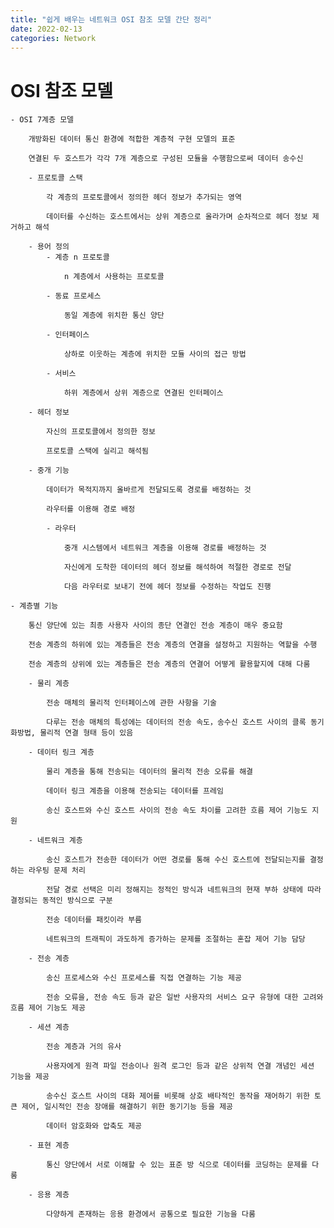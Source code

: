 ```yaml
---
title: "쉽게 배우는 네트워크 OSI 참조 모델 간단 정리"
date: 2022-02-13
categories: Network
---
```


# OSI 참조 모델

    - OSI 7계층 모델

        개방화된 데이터 통신 환경에 적합한 계층적 구현 모델의 표준

        연결된 두 호스트가 각각 7개 계층으로 구성된 모듈을 수행함으로써 데이터 송수신

        - 프로토콜 스택

            각 계층의 프로토콜에서 정의한 헤더 정보가 추가되는 영역

            데이터를 수신하는 호스트에서는 상위 계층으로 올라가며 순차적으로 헤더 정보 제거하고 해석

        - 용어 정의
            - 계층 n 프로토콜

                n 계층에서 사용하는 프로토콜

            - 동료 프로세스

                동일 계층에 위치한 통신 양단

            - 인터페이스

                상하로 이웃하는 계층에 위치한 모듈 사이의 접근 방법

            - 서비스

                하위 계층에서 상위 계층으로 연결된 인터페이스

        - 헤더 정보

            자신의 프로토콜에서 정의한 정보

            프로토콜 스택에 실리고 해석됨

        - 중개 기능

            데이터가 목적지까지 올바르게 전달되도록 경로를 배정하는 것

            라우터를 이용해 경로 배정

            - 라우터

                중개 시스템에서 네트워크 계층을 이용해 경로를 배정하는 것

                자신에게 도착한 데이터의 헤더 정보를 해석하여 적절한 경로로 전달

                다음 라우터로 보내기 전에 헤더 정보를 수정하는 작업도 진행

    - 계층별 기능

        통신 양단에 있는 최종 사용자 사이의 종단 연결인 전송 계층이 매우 중요함

        전송 계층의 하위에 있는 계층들은 전송 계층의 연결을 설정하고 지원하는 역할을 수행

        전송 계층의 상위에 있는 계층들은 전송 계층의 연결어 어떻게 활용할지에 대해 다룸

        - 물리 계층

            전송 매체의 물리적 인터페이스에 관한 사항을 기술

            다루는 전송 매체의 특성에는 데이터의 전송 속도，송수신 호스트 사이의 클록 동기화방법, 물리적 연결 형태 등이 있음

        - 데이터 링크 계층

            물리 계층을 통해 전송되는 데이터의 물리적 전송 오류를 해결

            데이터 링크 계층을 이용해 전송되는 데이터를 프레임

            송신 호스트와 수신 호스트 사이의 전송 속도 차이를 고려한 흐름 제어 기능도 지원

        - 네트워크 계층

            송신 호스트가 전송한 데이터가 어떤 경로를 통해 수신 호스트에 전달되는지를 결정하는 라우팅 문제 처리

            전달 경로 선택은 미리 정해지는 정적인 방식과 네트워크의 현재 부하 상태에 따라 결정되는 동적인 방식으로 구분

            전송 데이터를 패킷이라 부름

            네트워크의 트래픽이 과도하게 증가하는 문제를 조절하는 혼잡 제어 기능 담당

        - 전송 계층

            송신 프로세스와 수신 프로세스를 직접 연결하는 기능 제공

            전송 오류을, 전송 속도 등과 같은 일반 사용자의 서비스 요구 유형에 대한 고려와 흐름 제어 기능도 제공

        - 세션 계층

            전송 계층과 거의 유사

            사용자에게 원격 파일 전송이나 원격 로그인 등과 같은 상위적 연결 개념인 세션 기능을 제공

            송수신 호스트 사이의 대화 제어를 비롯해 상호 배타적인 동작을 재어하기 위한 토큰 제어, 일시적인 전송 장애를 해결하기 위한 동기기능 등을 제공

            데이터 암호화와 압축도 제공

        - 표현 계층

            통신 양단에서 서로 이해할 수 있는 표준 방 식으로 데이터를 코딩하는 문제를 다룸

        - 응용 계층

            다양하게 존재하는 응용 환경에서 공통으로 필요한 기능을 다룸
